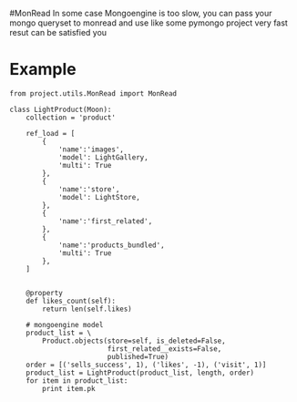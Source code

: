 #MonRead
In some case Mongoengine is too slow, you can pass your mongo queryset to monread and use like some pymongo project
very fast resut can be satisfied you

# Example
```
from project.utils.MonRead import MonRead

class LightProduct(Moon):
    collection = 'product'
    
    ref_load = [
        {
        	'name':'images',
        	'model': LightGallery,
        	'multi': True
        },
        {
        	'name':'store',
        	'model': LightStore,
        },
        {
        	'name':'first_related',
        },
        {
        	'name':'products_bundled',
        	'multi': True
        },
    ]
    

    @property
    def likes_count(self):
        return len(self.likes)
    
    # mongoengine model
    product_list = \
        Product.objects(store=self, is_deleted=False,
                        first_related__exists=False,
                        published=True)
    order = [('sells_success', 1), ('likes', -1), ('visit', 1)]
    product_list = LightProduct(product_list, length, order)
    for item in product_list:
    	print item.pk

```